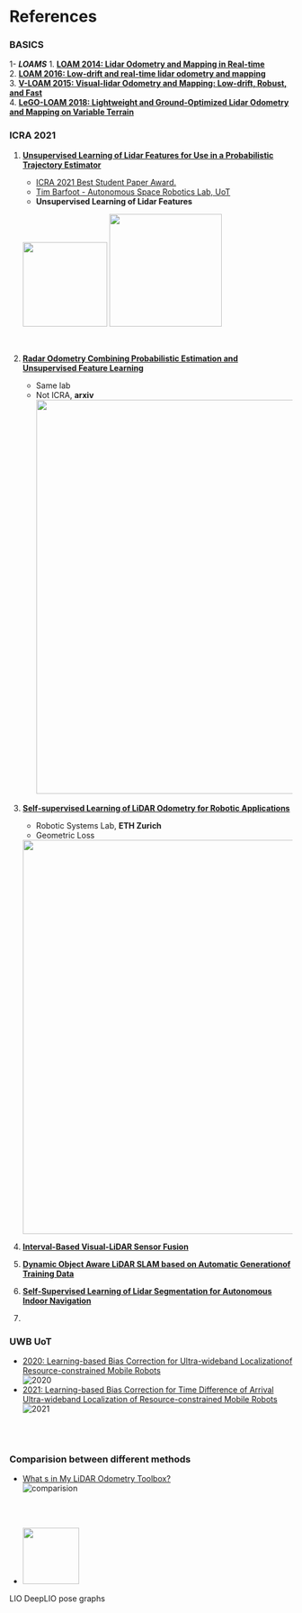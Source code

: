 # References



<!---
Started to write on Sep 1 2021
Zahra
-->

### BASICS
1- ***LOAMS***
    1. **[LOAM 2014: Lidar Odometry and Mapping in Real-time](https://www.ri.cmu.edu/pub_files/2014/7/Ji_LidarMapping_RSS2014_v8.pdf)**  
    2. **[LOAM 2016: Low-drift and real-time lidar odometry and mapping](https://link.springer.com/content/pdf/10.1007/s10514-016-9548-2.pdf)**   
    3. **[V-LOAM 2015: Visual-lidar Odometry and Mapping: Low-drift, Robust, and Fast](https://frc.ri.cmu.edu/~zhangji/publications/ICRA_2015.pdf)**  
    4. **[LeGO-LOAM 2018: Lightweight and Ground-Optimized Lidar Odometry and Mapping on Variable Terrain](https://ieeexplore.ieee.org/stamp/stamp.jsp?tp=&arnumber=8594299)**  

### ICRA 2021
1. **[Unsupervised Learning of Lidar Features for Use in a Probabilistic Trajectory Estimator](https://arxiv.org/pdf/2102.11261.pdf)**
    - [ICRA 2021 Best Student Paper Award.](https://www.youtube.com/watch?v=RU5ZMXdDewQ)
    - [Tim Barfoot - Autonomous Space Robotics Lab, UoT](http://asrl.utias.utoronto.ca/~tdb/)  
    - **Unsupervised Learning of Lidar Features**  
    <p float="left">
      <img src="https://user-images.githubusercontent.com/46463022/131919839-99f72eeb-a77f-4138-8b57-2af758603d30.png" height="150">
      <img src="https://user-images.githubusercontent.com/46463022/131920410-d063251f-64e3-4340-97ab-08562b5d987e.png" height="200">
    </p>
    <br/>
2. **[Radar Odometry Combining Probabilistic Estimation and Unsupervised Feature Learning](https://arxiv.org/pdf/2105.14152.pdf)**
    - Same lab  
    - Not ICRA, **arxiv**   
      <img src="https://user-images.githubusercontent.com/46463022/131921132-d3be8026-e3f9-4b40-b91a-2eb369eeb808.png" width="700">
      <br/>
      
3. **[Self-supervised Learning of LiDAR Odometry for Robotic Applications](https://arxiv.org/pdf/2011.05418.pdf)**  
    - Robotic Systems Lab, **ETH Zurich**  
    - Geometric Loss  
    <img src="https://user-images.githubusercontent.com/46463022/131921721-4e8bedf3-b61f-43c3-a330-5e667cd5361f.png" width="700">
    <br/>
4. **[Interval-Based Visual-LiDAR Sensor Fusion](https://ieeexplore.ieee.org/stamp/stamp.jsp?tp=&arnumber=9349119)**  
5. **[Dynamic  Object  Aware  LiDAR  SLAM  based  on  Automatic  Generationof  Training  Data](https://arxiv.org/pdf/2104.03657.pdf)**
6. **[Self-Supervised Learning of Lidar Segmentation for Autonomous Indoor Navigation](https://arxiv.org/pdf/2012.05897.pdf)**
7. 
    
### UWB UoT

- [2020: Learning-based Bias Correction for Ultra-wideband Localizationof Resource-constrained Mobile Robots ](https://arxiv.org/abs/2003.09371)  
![2020](https://user-images.githubusercontent.com/46463022/131751671-faa3a935-83a7-49ce-b38e-5eedd06da3ba.png)  
- [2021: Learning-based Bias Correction for Time Difference of Arrival Ultra-wideband Localization of Resource-constrained Mobile Robots ](https://arxiv.org/abs/2103.01885)  
![2021](https://user-images.githubusercontent.com/46463022/131751263-a1e44428-31bc-495f-8f5f-13f93756a9cd.png)




<br/>
<br/>


### Comparision between different methods
- [What s in My LiDAR Odometry Toolbox?](https://arxiv.org/abs/2103.09708)  
![comparision](https://user-images.githubusercontent.com/46463022/131752670-51148481-b147-42be-8f3c-5984f033c786.png)

<br/>
<br/>

  - <img src="https://your-image-url.type" width="100" height="100">

LIO
DeepLIO
pose graphs
